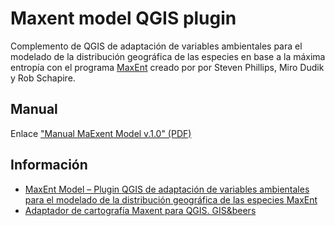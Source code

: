 # Maxent model QGIS plugin

Complemento de QGIS de adaptación de variables ambientales para el modelado de la distribución geográfica de las especies en base a la máxima entropía con el programa [MaxEnt](https://biodiversityinformatics.amnh.org/open_source/maxent/) creado por por Steven Phillips, Miro Dudik y Rob Schapire.

## Manual

Enlace ["Manual MaExent Model v.1.0" (PDF)](/Manual_Adaptador_Maxent_para_QGIS.pdf)

## Información

- [MaxEnt Model – Plugin QGIS de adaptación de variables ambientales para el modelado de la distribución geográfica de las especies MaxEnt](https://geoinnova.org/plugins/maxent-model/)
- [Adaptador de cartografía Maxent para QGIS. GIS&beers](http://www.gisandbeers.com/adaptador-cartografia-maxent-para-qgis/)
